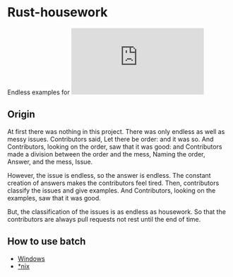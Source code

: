 # Rust-housework
Endless examples for ![Rust](http://latex.codecogs.com/gif.latex?%24%5Ccolor%7Bred%7D%5Ctextbf%7BRust%7D%24)
</svg>

## Origin
At first there was nothing in this project. There was only endless as well as messy issues. Contributors said, Let there be order: and it was so. And Contributors, looking on the order, saw that it was good: and Contributors made a division between the order and the mess, Naming the order, Answer, and the mess, Issue.

However, the issue is endless, so the answer is endless. The constant creation of answers makes the contributors feel tired. Then, contributors classify the issues and give examples. And Contributors, looking on the examples, saw that it was good.

But, the classification of the issues is as endless as housework. So that the contributors are always pull requests not rest until the end of time.

## How to use batch
- [Windows](https://github.com/3442853561/rust-housework/blob/master/batch/update.bat)  
- [*nix](https://github.com/3442853561/rust-housework/blob/master/batch/update.sh)  
